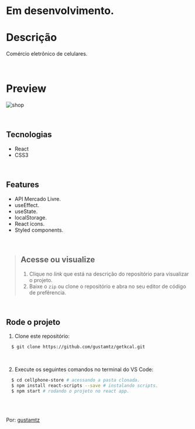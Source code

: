 # Em desenvolvimento.

# Descrição 
Comércio eletrônico de celulares.

<br>

# Preview
![shop](https://user-images.githubusercontent.com/113216494/214326591-1df3f063-1a35-43c9-b356-fb0044af4b14.png)

<br>


## Tecnologias
- React
- CSS3

<br>

## Features
- API Mercado Livre.
- useEffect.
- useState.
- localStorage.
- React icons. 
- Styled components.

<br>

> ## Acesse ou visualize
> 1. Clique no *link* que está na descrição do repositório para visualizar o projeto.
> 2. Baixe o `zip` ou clone o repositório e abra no seu editor de código de prefêrencia. 

<br>

## Rode o projeto
1. Clone este repositório:
```sh
  $ git clone https://github.com/gustamtz/getkcal.git
```

<br>

2. Execute os seguintes comandos no terminal do VS Code:
```sh
  $ cd cellphone-store # acessando a pasta clonada.
  $ npm install react-scripts --save # instalando scripts.
  $ npm start # rodando o projeto no react app.
```

<br>
<br> 

Por: <a href="https://github.com/gustamtz"> gustamtz</a>
